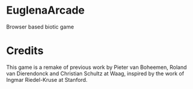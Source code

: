 # EuglenaArcade
Browser based biotic game

# Credits
This game is a remake of previous work by Pieter van Boheemen, Roland van Dierendonck and Christian Schultz at Waag, inspired by the work of Ingmar Riedel-Kruse at Stanford.
